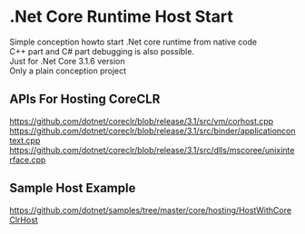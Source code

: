 # .Net Core Runtime Host Start
Simple conception howto start .Net core runtime from native code   
C++ part and C# part debugging is also possible.    
Just for .Net Core 3.1.6 version   
Only a plain conception project   

## APIs For Hosting CoreCLR
https://github.com/dotnet/coreclr/blob/release/3.1/src/vm/corhost.cpp
https://github.com/dotnet/coreclr/blob/release/3.1/src/binder/applicationcontext.cpp
https://github.com/dotnet/coreclr/blob/release/3.1/src/dlls/mscoree/unixinterface.cpp

## Sample Host Example
https://github.com/dotnet/samples/tree/master/core/hosting/HostWithCoreClrHost


